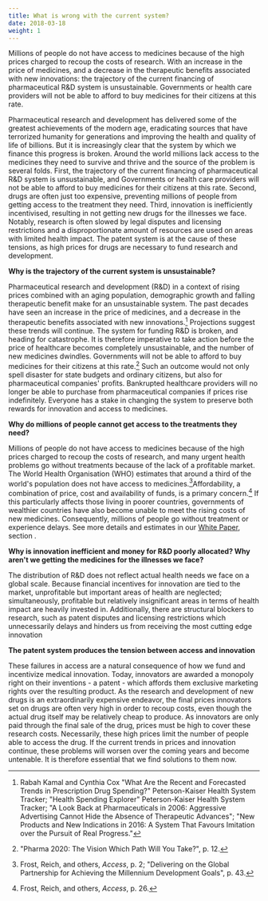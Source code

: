 ```yaml
---
title: What is wrong with the current system?
date: 2018-03-18
weight: 1
---
```


 Millions of people do not have access to medicines because of the high prices charged to recoup the costs of research. With an increase in the price of medicines, and a decrease in the therapeutic benefits associated with new innovations: the trajectory of the current financing of pharmaceutical R&D system is unsustainable. Governments or health care providers will not be able to afford to buy medicines for their citizens at this rate.

Pharmaceutical research and development has delivered some of the
greatest achievements of the modern age, eradicating sources that have
terrorized humanity for generations and improving the health and quality
of life of billions. But it is increasingly clear that the system by
which we finance this progress is broken. Around the world millions lack
access to the medicines they need to survive and thrive and the source
of the problem is several folds. First, the trajectory of the current
financing of pharmaceutical R&D system is unsustainable, and Governments
or health care providers will not be able to afford to buy medicines for
their citizens at this rate. Second, drugs are often just too expensive,
preventing millions of people from getting access to the treatment they
need.
Third, innovation is inefficiently incentivised, resulting in not
getting new drugs for the illnesses we face. Notably, research is often
slowed by legal disputes and licensing restrictions and a
disproportionate amount of resources are used on areas with limited
health impact. The patent system is at the cause of these tensions, as
high prices for drugs are necessary to fund research and development.

**Why is the trajectory of the current system is unsustainable?**

Pharmaceutical research and development (R&D) in a context of rising
prices combined with an aging population, demographic growth and falling
therapeutic benefit make for an unsustainable system. The past decades
have seen an increase in the price of medicines, and a decrease in the
therapeutic benefits associated with new innovations.[^1] Projections
suggest these trends will continue. The system for funding R&D is
broken, and heading for catastrophe. It is therefore imperative to take
action before the price of healthcare becomes completely unsustainable,
and the number of new medicines dwindles. Governments will not be able
to afford to buy medicines for their citizens at this rate.[^2] Such an
outcome would not only spell disaster for state budgets and ordinary
citizens, but also for pharmaceutical companies' profits. Bankrupted
healthcare providers will no longer be able to purchase from
pharmaceutical companies if prices rise indefinitely. Everyone has a
stake in changing the system to preserve both rewards for innovation and
access to medicines.

**Why do millions of people cannot get access to the treatments they
need?**

Millions of people do not have access to medicines because of the high
prices charged to recoup the costs of research, and many urgent health
problems go without treatments because of the lack of a profitable
market. The World Health Organisation (WHO) estimates that around a
third of the world's population does not have access to
medicines.[^3]Affordability, a combination of price, cost and
availability of funds, is a primary concern.[^4] If this particularly
affects those living in poorer countries, governments of wealthier
countries have also become unable to meet the rising costs of new
medicines. Consequently, millions of people go without treatment or
experience delays. See more details and estimates in our [White Paper](research/white-paper/), section .

**Why is innovation inefficient and money for R&D poorly allocated? Why
aren't we getting the medicines for the illnesses we face?**

The distribution of R&D does not reflect actual health needs we face on
a global scale. Because financial incentives for innovation are tied to
the market, unprofitable but important areas of health are neglected;
simultaneously, profitable but relatively insignificant areas in terms
of health impact are heavily invested in. Additionally, there are
structural blockers to research, such as patent disputes and licensing
restrictions which unnecessarily delays and hinders us from receiving
the most cutting edge innovation

**The patent system produces the tension between access and innovation**

These failures in access are a natural consequence of how we fund and
incentivize medical innovation. Today, innovators are awarded a monopoly
right on their inventions - a patent - which affords them exclusive
marketing rights over the resulting product. As the research and
development of new drugs is an extraordinarily expensive endeavor, the
final prices innovators set on drugs are often very high in order to
recoup costs, even though the actual drug itself may be relatively cheap
to produce. As innovators are only paid through the final sale of the
drug, prices must be high to cover these research costs. Necessarily,
these high prices limit the number of people able to access the drug. If
the current trends in prices and innovation continue, these problems
will worsen over the coming years and become untenable. It is therefore
essential that we find solutions to them now.

[^1]: Rabah Kamal and Cynthia Cox "What Are the Recent and Forecasted
    Trends in Prescription Drug Spending?" Peterson-Kaiser Health System
    Tracker; "Health Spending Explorer" Peterson-Kaiser Health System
    Tracker; "A Look Back at Pharmaceuticals in 2006: Aggressive
    Advertising Cannot Hide the Absence of Therapeutic Advances"; "New
    Products and New Indications in 2016: A System That Favours
    Imitation over the Pursuit of Real Progress."

[^2]: "Pharma 2020: The Vision Which Path Will You Take?", p. 12.

[^3]: Frost, Reich, and others, *Access*, p. 2; "Delivering on the
    Global Partnership for Achieving the Millennium Development Goals",
    p. 43.

[^4]: Frost, Reich, and others, *Access*, p. 26.
